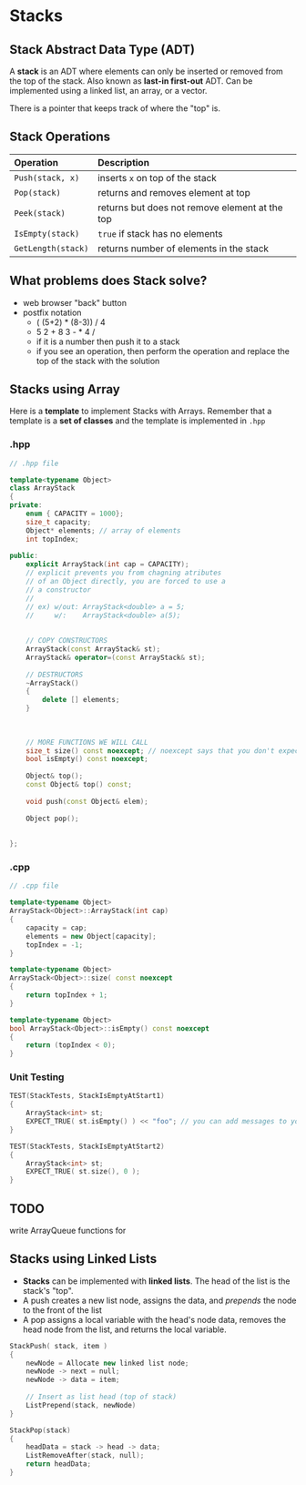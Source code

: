# Stacks

## Stack Abstract Data Type \(ADT\)

A **stack** is an ADT where elements can only be inserted or removed from the top of the stack. Also known as **last-in first-out** ADT. Can be implemented using a linked list, an array, or a vector.

There is a pointer that keeps track of where the "top" is.

## Stack Operations

| Operation | Description |
| :--- | :--- |
| `Push(stack, x)` | inserts `x` on top of the stack |
| `Pop(stack)` | returns and removes element at top |
| `Peek(stack)` | returns but does not remove element at the top |
| `IsEmpty(stack)` | `true` if stack has no elements |
| `GetLength(stack)` | returns number of elements in the stack |

## What problems does Stack solve?

* web browser "back" button 
* postfix notation 
  * \( \(5+2\) \* \(8-3\)\) / 4
  * 5 2 + 8 3 - \* 4 /
  * if it is a number then push it to a stack
  * if you see an operation, then perform the operation and replace the top of the stack with the solution

## Stacks using Array

Here is a **template** to implement Stacks with Arrays. Remember that a template is a **set of classes** and the template is implemented in `.hpp`

###  .hpp

```cpp
// .hpp file

template<typename Object>
class ArrayStack
{
private:
    enum { CAPACITY = 1000};
    size_t capacity; 
    Object* elements; // array of elements
    int topIndex;
    
public: 
    explicit ArrayStack(int cap = CAPACITY);
    // explicit prevents you from chagning atributes 
    // of an Object directly, you are forced to use a 
    // a constructor
    //
    // ex) w/out: ArrayStack<double> a = 5;
    //     w/:    ArrayStack<double> a(5);
    
    
    // COPY CONSTRUCTORS
    ArrayStack(const ArrayStack& st);
    ArrayStack& operator=(const ArrayStack& st);
    
    // DESTRUCTORS
    ~ArrayStack()
    {
        delete [] elements;
    }
    
    
    
    // MORE FUNCTIONS WE WILL CALL
    size_t size() const noexcept; // noexcept says that you don't expect any exceptions
    bool isEmpty() const noexcept;
    
    Object& top();
    const Object& top() const;
    
    void push(const Object& elem);
    
    Object pop();
    
    
};
```

### .cpp

```cpp
// .cpp file

template<typename Object>
ArrayStack<Object>::ArrayStack(int cap)
{
    capacity = cap;
    elements = new Object[capacity];
    topIndex = -1;
}

template<typename Object>
ArrayStack<Object>::size( const noexcept
{
    return topIndex + 1;
}

template<typename Object>
bool ArrayStack<Object>::isEmpty() const noexcept
{
    return (topIndex < 0);
}

```

### Unit Testing

```cpp
TEST(StackTests, StackIsEmptyAtStart1)
{
    ArrayStack<int> st;
    EXPECT_TRUE( st.isEmpty() ) << "foo"; // you can add messages to your unit testing
}

TEST(StackTests, StackIsEmptyAtStart2)
{
    ArrayStack<int> st;
    EXPECT_TRUE( st.size(), 0 );
}
```

## TODO

write ArrayQueue functions for 



## Stacks using Linked Lists

* **Stacks** can be implemented with **linked lists**. The head of the list is the stack's "top". 
* A push creates a new list node, assigns the data,  and _prepends_ the node to the front of the list
* A pop assigns a local variable with the head's node data, removes the head node from the list, and returns the local variable. 

```cpp
StackPush( stack, item )
{
    newNode = Allocate new linked list node;
    newNode -> next = null;
    newNode -> data = item;
    
    // Insert as list head (top of stack) 
    ListPrepend(stack, newNode)
}
```

```cpp
StackPop(stack)
{
    headData = stack -> head -> data;
    ListRemoveAfter(stack, null);
    return headData;
}
```



